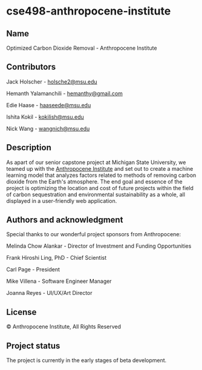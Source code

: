 # cse498-anthropocene-institute

## Name
Optimized Carbon Dioxide Removal - Anthropocene Institute

## Contributors
Jack Holscher - holsche2@msu.edu

Hemanth Yalamanchili - hemanthy@gmail.com

Edie Haase - haaseede@msu.edu

Ishita Kokil - kokilish@msu.edu

Nick Wang - wangnich@msu.edu

## Description
As apart of our senior capstone project at Michigan State University, we teamed up with the [Anthropocene Institute](https://anthropoceneinstitute.com) and set out to create a machine learning model that analyzes factors related to methods of removing carbon dioxide from the Earth's atmosphere. The end goal and essence of the project is optimizing the location and cost of future projects within the field of carbon sequestration and environmental sustainability as a whole, all displayed in a user-friendly web application.

## Authors and acknowledgment
Special thanks to our wonderful project sponsors from Anthropocene:

Melinda Chow Alankar - Director of Investment and Funding Opportunities

Frank Hiroshi Ling, PhD - Chief Scientist

Carl Page - President

Mike Villena - Software Engineer Manager

Joanna Reyes - UI/UX/Art Director

## License
&copy; Anthropocene Institute, All Rights Reserved

## Project status
The project is currently in the early stages of beta development.

